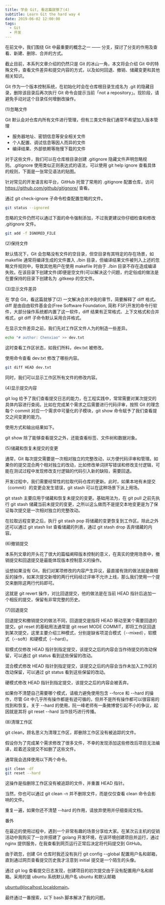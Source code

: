 ```yaml
---
title: 学会 Git, 看这篇就够了(4)
subtitle: Learn Git the hard way 4
date: 2019-06-02 12:00:00
tags:
  - Git
  - 开发
---
```


在前文中，我们围绕 Git 中最重要的概念之一 —— 分支，探讨了分支的作用及查看、新建、删除、合并的方式。

截止目前，本系列文章介绍的仍然只是 Git 的冰山一角，本文将会介绍 Git 中的特殊文件，查看文件差异和提交内容的方式，以及如何回退、撤销、储藏变更和其他相关知识。

Git 作为一个版本控制系统，在初始化时会在仓库根目录生成名为 .git 的隐藏目录，删除该目录后再次执行 Git 命令会提示当前「not a repository」。现阶段，请避免手动对这个目录任何增删改操作。

(1)忽略文件

Git 默认会对仓库内所有文件进行管理，但有三类文件我们通常不希望加入版本管理 

* 服务器地址、密钥信息等安全相关文件 
* 个人配置、调试信息等因人而异的文件 
* 编译结果、外部依赖等拖慢下载的文件

对于这些文件，我们可以在仓库根目录创建 .gitignore 隐藏文件声明忽略规则。.gitignore 使用类似正则表达式的语法，可以使用 git help ignore 查看具体的规则，下面是一张常见语法的贴图。

针对常见的开发语言和平台，GitHub 托管了常用的 .gitignore 配置仓库，访问 https://github.com/github/gitignore/ 查看。

通过 git check-ignore 子命令检查配置忽略的文件。

```bash
git status --ignored
```

忽略的文件仍然可以通过下面的命令强制添加，不过我更建议你仔细检查和修改 .gitignore 文件。

```bash
git add -f IGNORED_FILE
```

(2)保持文件

默认情况下，Git 会忽略没有文件的空目录，但空目录有其特定的存在场景，如 makefile 通常将编译生成的文件置入 ./bin 目录，但编译结果文件被列入上述的忽略文件规则中，导致其他用户在使用 makefile 时由于 ./bin 目录不存在造成编译失败。在该目录下创建文件(即便是空文件)可以解决这个问题，约定俗成的做法是在要保持的目录下创建名为 .gitkeep 的空文件。

(3)显示文件差异

在 学会 Git，看这篇就够了(2) 一文解决合并冲突的章节，简要解释了 diff 格式。diff 是由自由软件基金会(Free Software Foundation, 简称 FSF)开发的命令行软件，大部分操作系统都内置了这一软件，diff 结果有正常格式、上下文格式和合并格式，git diff 子命令默认采用合并格式。

在显示文件差异之前，我们先对工作区文件人为的制造一些差异。

```bash
echo "# author: Chenxiao" >> dev.txt
```

这时查看工作区状态，如我们所料，dev.txt 被修改。

使用命令查看 dev.txt 修改了哪些内容。

```bash
git diff HEAD dev.txt
```

同时，我们可以显示工作区所有文件的修改内容。


(4)显示提交内容

git log 给予了我们查看提交日志的能力，在工程实践中，常常需要对某次提交的具体内容进行查阅。比如在完成某个需求之后需要进行代码评审，按照 Git 的理念每个 commit 对应一个需求中可量化的子模块，git show 命令赋予了我们查看提交之间变更的能力。

使用方式和输出结果如下。





git show 除了能够查看提交之外，还能查看标签、文件树和数据对象。

(5)储藏和恢复未提交的变更

通常，Git 每次提交需要是一次相对独立的完整改动，以方便代码评审和管理。如果你的提交混合两个相对独立的改动，比如修改单词拼写错误和修改支付逻辑，可能在测试过程中发现修改支付逻辑的代码引入新的缺陷，需要回退。

开发过程中，我们需要经常性的拉取代码仓库的更新。此时，如果本地有未提交（commit）的变更会发生错误，git stash 可以在这种场景下派上用场。

git stash 主要应用于储藏和恢复未提交的变更。基础用法为，在 git pull 之前先执行 git stash 储藏当前未提交的变更，之所以这么做而不是提交本地变更是为了保证每次提交是一次相对独立的完整改动。

在拉取远程变更之后，执行 git stash pop 将储藏的变更恢复到工作区。除此之外还可以通过 git stash list 查看储藏的列表，通过 git stash drop 丢弃储藏的内容。

(6)撤销提交

本系列文章的开头花了很大的篇幅阐释版本控制的意义，在真实的使用场景中，撤销提交和回退提交是最能体现版本控制意义的操作。

设想如果没有 Git，我们对某项修改的内容产生异议，最直接有效的做法就是做相反的操作，如某次提交新增的两行代码经过评审不允许上线，那么我们使用一个提交来删除这两行代码即可。

这就是 git revert 操作，对比回退提交，他的做法是在当前 HEAD 指针后追加一个相反的提交，保留有非常完整的历史。

(7)回退提交

回退提交和撤销提交的做法不同，回退提交是指将 HEAD 移动至某个需要回退的提交。git reset 的基础用法通常是 git reset MODE COMMIT，即将工作区回退到某次提交，这里主要介绍三种模式，分别是缺省项混合模式（--mixed），软模式（--soft）和硬模式（--hard）。

软模式仅修改 HEAD 指针到指定提交，该提交之后的内容会当作待提交的改动保留，可以通过 git status 看到这些保留的改动。

混合模式修改 HEAD 指针到指定提交，该提交之后的内容会当作未加入工作区的改动保留，可以通过 git status 看到这些保留的改动。

硬模式修改 HEAD 指针到指定提交，该提交之后的内容会被丢弃。

如果你不清楚自己需要哪个模式，请极力避免使用包含 --force 和 --hard 的操作，尽管 Git 中几乎所有操作都是有迹可循的，但并不是所有操作都可以很容易的找到和恢复。关于 --hard 的使用，阮一峰老师有一条微博曾引起不小的争议，起因就是其将 git reset --hard 当作技巧进行传播。

(8)清理工作区

git clean，顾名思义为清理工作区，即删除工作区没有被追踪的文件。

假设你为了完成某个需求修改了很多文件，不幸的发现添加这些修改后项目无法编译，趁着还没提交不如删了这些文件。

通常我会选择使用以下两个命令。

```bash
git clean -df
git reset --hard
```

这操作是指删除工作区没有被追踪的文件，并重置 HEAD 指针。

当然，你也可以通过 git clean -n 并不删除文件，而是仅仅查看 clean 命令会影响的文件。

重复一遍，如果你还不清楚 --hard 的作用，请放弃使用并仔细查阅文档。

番外

在最近的使用过程中，遇到一个非常有趣的场景分享给大家。在某次云主机的促销活动中我购买了一台并搭建了 golang 开发环境，在该环境创建项目并运行，通过 nginx 提供服务，在我查看到网页运行正常后决定将代码提交到 GitHub。

由于疏忽，创建 Git 仓库时我还没有执行 git config --global 配置用户名和邮箱，直到通过网页查看提交历史我才注意到 initial 提交是一个陌生的头像。

通过 git log 查看提交日志发现，创建项目的初次提交由于没有配置用户名和邮箱。采用的是 ubuntu 系统默认用户名 ubuntu 和默认邮箱

ubuntu@localhost.localdomain。

最终通过一番搜索，以下 bash 脚本解决了我的问题。

